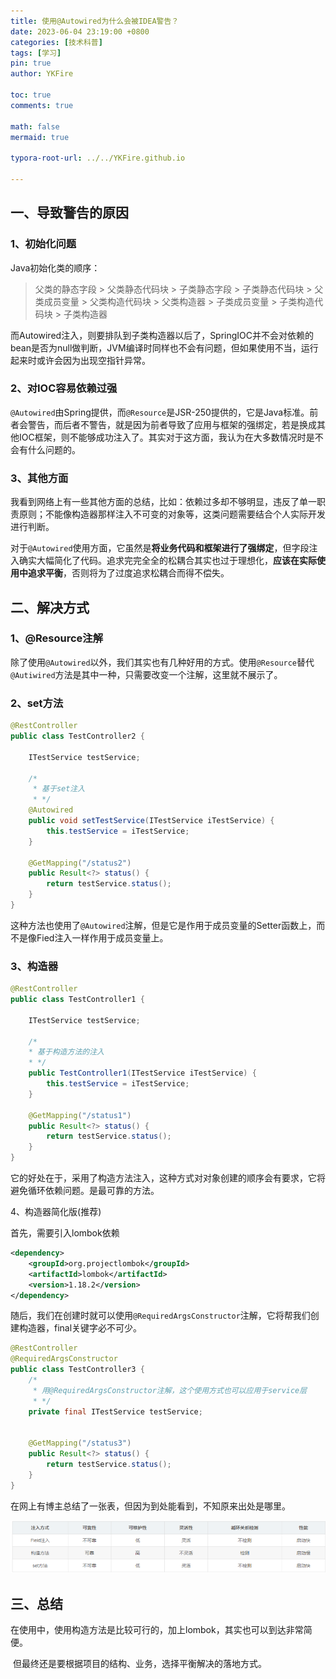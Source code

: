 ```yaml
---
title: 使用@Autowired为什么会被IDEA警告？
date: 2023-06-04 23:19:00 +0800
categories: [技术科普]
tags: [学习]
pin: true
author: YKFire

toc: true
comments: true

math: false
mermaid: true

typora-root-url: ../../YKFire.github.io

---
```


 

## 一、导致警告的原因

### 1、初始化问题

Java初始化类的顺序：

> 父类的静态字段 > 父类静态代码块 > 子类静态字段 > 子类静态代码块 > 父类成员变量 > 父类构造代码块 > 父类构造器 > 子类成员变量 > 子类构造代码块 > 子类构造器

而Autowired注入，则要排队到子类构造器以后了，SpringIOC并不会对依赖的bean是否为null做判断，JVM编译时同样也不会有问题，但如果使用不当，运行起来时或许会因为出现空指针异常。



### 2、对IOC容易依赖过强

`@Autowired`由Spring提供，而`@Resource`是JSR-250提供的，它是Java标准。前者会警告，而后者不警告，就是因为前者导致了应用与框架的强绑定，若是换成其他IOC框架，则不能够成功注入了。其实对于这方面，我认为在大多数情况时是不会有什么问题的。



### 3、其他方面

我看到网络上有一些其他方面的总结，比如：依赖过多却不够明显，违反了单一职责原则；不能像构造器那样注入不可变的对象等，这类问题需要结合个人实际开发进行判断。

对于`@Autowired`使用方面，它虽然是**将业务代码和框架进行了强绑定**，但字段注入确实大幅简化了代码。追求完完全全的松耦合其实也过于理想化，**应该在实际使用中追求平衡**，否则将为了过度追求松耦合而得不偿失。



## 二、解决方式

### 1、@Resource注解

除了使用`@Autowired`以外，我们其实也有几种好用的方式。使用`@Resource`替代`@Autiwired`方法是其中一种，只需要改变一个注解，这里就不展示了。



### 2、set方法

```java
@RestController
public class TestController2 {

    ITestService testService;

    /*
     * 基于set注入
     * */
    @Autowired
    public void setTestService(ITestService iTestService) {
        this.testService = iTestService;
    }

    @GetMapping("/status2")
    public Result<?> status() {
        return testService.status();
    }
}
```

这种方法也使用了`@Autowired`注解，但是它是作用于成员变量的Setter函数上，而不是像Fied注入一样作用于成员变量上。



### 3、构造器

```java
@RestController
public class TestController1 {

    ITestService testService;

    /*
    * 基于构造方法的注入
    * */
    public TestController1(ITestService iTestService) {
        this.testService = iTestService;
    }

    @GetMapping("/status1")
    public Result<?> status() {
        return testService.status();
    }
}
```

它的好处在于，采用了构造方法注入，这种方式对对象创建的顺序会有要求，它将避免循环依赖问题。是最可靠的方法。



4、构造器简化版(推荐)

首先，需要引入lombok依赖

```xml
<dependency>
    <groupId>org.projectlombok</groupId>
    <artifactId>lombok</artifactId>
    <version>1.18.2</version>
</dependency>
```

随后，我们在创建时就可以使用`@RequiredArgsConstructor`注解，它将帮我们创建构造器，final关键字必不可少。

```java
@RestController
@RequiredArgsConstructor
public class TestController3 {
    /*
     * 用@RequiredArgsConstructor注解，这个使用方式也可以应用于service层
     * */
    private final ITestService testService;


    @GetMapping("/status3")
    public Result<?> status() {
        return testService.status();
    }
}
```

在网上有博主总结了一张表，但因为到处能看到，不知原来出处是哪里。

![image-20230629232411485](/assets/blog_res/2023-06-04-Autowired.assets/image-20230629232411485.png)



## 三、总结

​	在使用中，使用构造方法是比较可行的，加上lombok，其实也可以到达非常简便。

​	但最终还是要根据项目的结构、业务，选择平衡解决的落地方式。